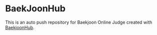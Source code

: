 # BaekJoonHub
This is an auto push repository for Baekjoon Online Judge created with [BaekjoonHub](https://github.com/BaekjoonHub/BaekjoonHub).
